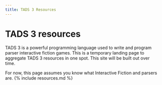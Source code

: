 ```yaml
---
title: TADS 3 Resources
---
```

# TADS 3 resources
TADS 3 is a powerful programming language used to write and program parser interactive fiction games. This is a temporary landing page to aggregate TADS 3 resources in one spot. This site will be built out over time.

For now, this page assumes you know what Interactive Fiction and parsers are.
{% include resources.md %}